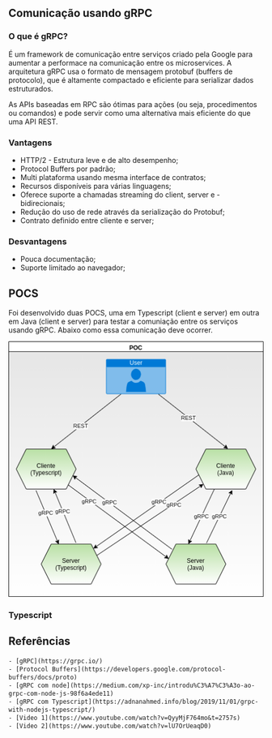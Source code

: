 ## Comunicação usando gRPC ###

### O que é gRPC?

É um framework de comunicação entre serviços criado pela Google para aumentar a performace na comunicação entre os microservices.
A arquitetura gRPC usa o formato de mensagem protobuf (buffers de protocolo), que é altamente compactado e eficiente para serializar dados estruturados.

As APIs baseadas em RPC são ótimas para ações (ou seja, procedimentos ou comandos) e pode servir como uma alternativa mais eficiente do que uma API REST.


### Vantagens

- HTTP/2 - Estrutura leve e de alto desempenho;
- Protocol Buffers por padrão;
- Multi plataforma usando mesma interface de contratos;
- Recursos disponíveis para várias linguagens;
- Oferece suporte a chamadas streaming do client, server e - bidirecionais;
- Redução do uso de rede através da serialização do Protobuf;
- Contrato definido entre cliente e server; 

### Desvantagens

- Pouca documentação; 
- Suporte limitado ao navegador;

## POCS

Foi desenvolvido duas POCS, uma em Typescript (client e server) em outra em Java (client e server) para testar a comuniação entre os serviços usando gRPC. Abaixo como essa comunicação deve ocorrer.

![image](./documentacao/arq_services.png)

### Typescript



## Referências ##

    - [gRPC](https://grpc.io/)
    - [Protocol Buffers](https://developers.google.com/protocol-buffers/docs/proto)
    - [gRPC com node](https://medium.com/xp-inc/introdu%C3%A7%C3%A3o-ao-grpc-com-node-js-98f6a4ede11)
    - [gRPC com Typescript](https://adnanahmed.info/blog/2019/11/01/grpc-with-nodejs-typescript/)
    - [Video 1](https://www.youtube.com/watch?v=QyyMjF764mo&t=2757s)
    - [Video 2](https://www.youtube.com/watch?v=lU7OrUeaqD0)